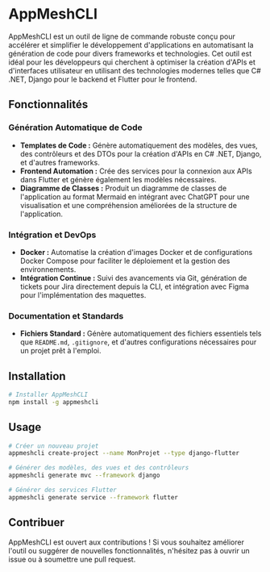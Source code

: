 # AppMeshCLI

AppMeshCLI est un outil de ligne de commande robuste conçu pour accélérer et simplifier le développement d'applications en automatisant la génération de code pour divers frameworks et technologies. Cet outil est idéal pour les développeurs qui cherchent à optimiser la création d'APIs et d'interfaces utilisateur en utilisant des technologies modernes telles que C# .NET, Django pour le backend et Flutter pour le frontend.

## Fonctionnalités

### Génération Automatique de Code
- **Templates de Code :** Génère automatiquement des modèles, des vues, des contrôleurs et des DTOs pour la création d'APIs en C# .NET, Django, et d'autres frameworks.
- **Frontend Automation :** Crée des services pour la connexion aux APIs dans Flutter et génère également les modèles nécessaires.
- **Diagramme de Classes :** Produit un diagramme de classes de l'application au format Mermaid en intégrant avec ChatGPT pour une visualisation et une compréhension améliorées de la structure de l'application.

### Intégration et DevOps
- **Docker :** Automatise la création d'images Docker et de configurations Docker Compose pour faciliter le déploiement et la gestion des environnements.
- **Intégration Continue :** Suivi des avancements via Git, génération de tickets pour Jira directement depuis la CLI, et intégration avec Figma pour l'implémentation des maquettes.

### Documentation et Standards
- **Fichiers Standard :** Génère automatiquement des fichiers essentiels tels que `README.md`, `.gitignore`, et d'autres configurations nécessaires pour un projet prêt à l'emploi.

## Installation
```bash
# Installer AppMeshCLI
npm install -g appmeshcli
```

## Usage
```bash
# Créer un nouveau projet
appmeshcli create-project --name MonProjet --type django-flutter

# Générer des modèles, des vues et des contrôleurs
appmeshcli generate mvc --framework django

# Générer des services Flutter
appmeshcli generate service --framework flutter
```

## Contribuer
AppMeshCLI est ouvert aux contributions ! Si vous souhaitez améliorer l'outil ou suggérer de nouvelles fonctionnalités, n'hésitez pas à ouvrir un issue ou à soumettre une pull request.
